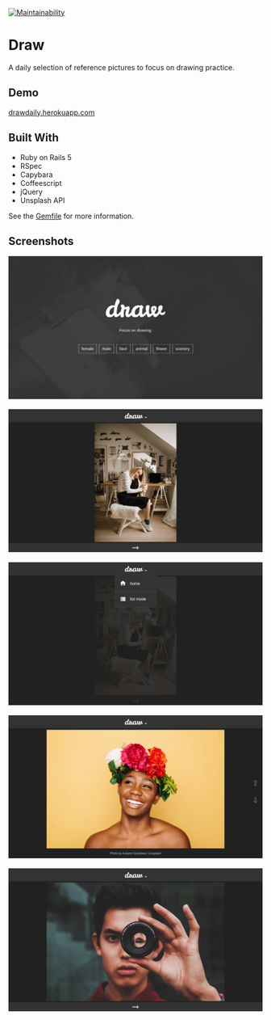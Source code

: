 [![Maintainability](https://api.codeclimate.com/v1/badges/4d66fe3cfea98dc2c693/maintainability)](https://codeclimate.com/github/lujanfernaud/draw/maintainability)

# Draw

A daily selection of reference pictures to focus on drawing practice.

## Demo

[drawdaily.herokuapp.com](https://drawdaily.herokuapp.com/)

## Built With

- Ruby on Rails 5
- RSpec
- Capybara
- Coffeescript
- jQuery
- Unsplash API

See the [Gemfile](Gemfile) for more information.

## Screenshots

<kbd>
  <img src="public/screenshots/draw-screenshot-1.png" alt="Draw Home Page">
</kbd>  
&nbsp;
<kbd>
  <img src="public/screenshots/draw-screenshot-2.png" alt="Screenshot 2">
</kbd>  
&nbsp;
<kbd>
  <img src="public/screenshots/draw-screenshot-3.png" alt="Screenshot 3">
</kbd>  
&nbsp;
<kbd>
  <img src="public/screenshots/draw-screenshot-4.png" alt="Screenshot 4">
</kbd>  
&nbsp;
<kbd>
  <img src="public/screenshots/draw-screenshot-5.png" alt="Screenshot 5">
</kbd>
